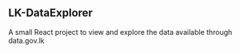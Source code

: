 ## LK-DataExplorer

A small React project to view and explore the data available through data.gov.lk